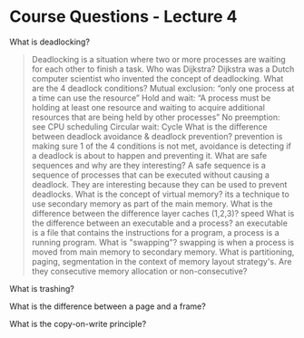 # Course Questions - Lecture 4

What is deadlocking?
> Deadlocking is a situation where two or more processes are waiting for each other to finish a task.
Who was Dijkstra?
> Dijkstra was a Dutch computer scientist who invented the concept of deadlocking.
What are the 4 deadlock conditions?
> Mutual exclusion: “only one process at a time can use the resource”
> Hold and wait: “A process must be holding at least one resource and waiting to acquire additional resources that are being held by other processes”
> No preemption: see CPU scheduling
> Circular wait: Cycle
What is the difference between deadlock avoidance & deadlock prevention?
> prevention is making sure 1 of the 4 conditions is not met, avoidance is detecting if a deadlock is about to happen and preventing it.
What are safe sequences and why are they interesting?
> A safe sequence is a sequence of processes that can be executed without causing a deadlock. They are interesting because they can be used to prevent deadlocks.
What is the concept of virtual memory?
> its a technique to use secondary memory as part of the main memory.
What is the difference between the difference layer caches (1,2,3)?
> speed
What is the difference between an executable and a process?
> an executable is a file that contains the instructions for a program, a process is a running program.
What is "swapping"?
> swapping is when a process is moved from main memory to secondary memory.
What is partitioning, paging, segmentation in the context of memory layout strategy's. Are they consecutive memory allocation or non-consecutive?
>
What is trashing?
>
What is the difference between a page and a frame?
>
What is the copy-on-write principle?
>
